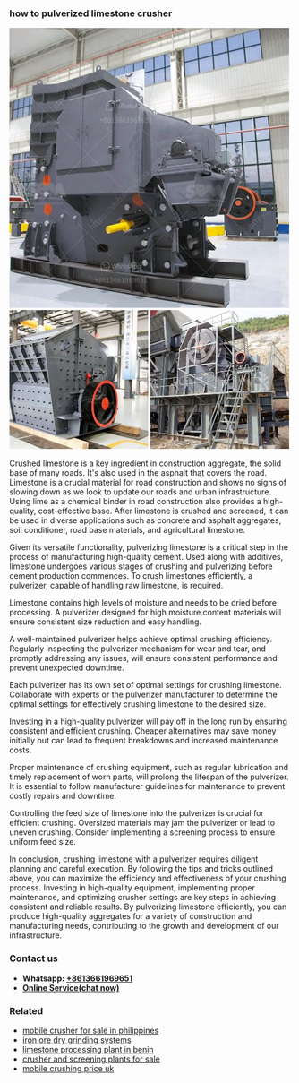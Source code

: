 <h3>how to pulverized limestone crusher</h3><img src='1702953319.jpg' alt=''><p>Crushed limestone is a key ingredient in construction aggregate, the solid base of many roads. It's also used in the asphalt that covers the road. Limestone is a crucial material for road construction and shows no signs of slowing down as we look to update our roads and urban infrastructure. Using lime as a chemical binder in road construction also provides a high-quality, cost-effective base. After limestone is crushed and screened, it can be used in diverse applications such as concrete and asphalt aggregates, soil conditioner, road base materials, and agricultural limestone.</p><p>Given its versatile functionality, pulverizing limestone is a critical step in the process of manufacturing high-quality cement. Used along with additives, limestone undergoes various stages of crushing and pulverizing before cement production commences. To crush limestones efficiently, a pulverizer, capable of handling raw limestone, is required.</p><p>   Limestone contains high levels of moisture and needs to be dried before processing. A pulverizer designed for high moisture content materials will ensure consistent size reduction and easy handling.</p><p>   A well-maintained pulverizer helps achieve optimal crushing efficiency. Regularly inspecting the pulverizer mechanism for wear and tear, and promptly addressing any issues, will ensure consistent performance and prevent unexpected downtime.</p><p>   Each pulverizer has its own set of optimal settings for crushing limestone. Collaborate with experts or the pulverizer manufacturer to determine the optimal settings for effectively crushing limestone to the desired size.</p><p>   Investing in a high-quality pulverizer will pay off in the long run by ensuring consistent and efficient crushing. Cheaper alternatives may save money initially but can lead to frequent breakdowns and increased maintenance costs.</p><p>   Proper maintenance of crushing equipment, such as regular lubrication and timely replacement of worn parts, will prolong the lifespan of the pulverizer. It is essential to follow manufacturer guidelines for maintenance to prevent costly repairs and downtime.</p><p>   Controlling the feed size of limestone into the pulverizer is crucial for efficient crushing. Oversized materials may jam the pulverizer or lead to uneven crushing. Consider implementing a screening process to ensure uniform feed size.</p><p>In conclusion, crushing limestone with a pulverizer requires diligent planning and careful execution. By following the tips and tricks outlined above, you can maximize the efficiency and effectiveness of your crushing process. Investing in high-quality equipment, implementing proper maintenance, and optimizing crusher settings are key steps in achieving consistent and reliable results. By pulverizing limestone efficiently, you can produce high-quality aggregates for a variety of construction and manufacturing needs, contributing to the growth and development of our infrastructure.</p><h3>Contact us</h3><ul><li><strong>Whatsapp:&nbsp;<a href="https://wa.me/8613661969651">+8613661969651</a></strong></li><li><a href="https://swt.shibang-china.com/?git&amp;zhl&amp;how to pulverized limestone crusher"><strong>Online Service(chat now)</strong></a></li></ul><h3>Related</h3><ul><li><a href='mobile crusher for sale in philippines.md'>mobile crusher for sale in philippines</a></li><li><a href='iron ore dry grinding systems.md'>iron ore dry grinding systems</a></li><li><a href='limestone processing plant in benin.md'>limestone processing plant in benin</a></li><li><a href='crusher and screening plants for sale.md'>crusher and screening plants for sale</a></li><li><a href='mobile crushing price uk.md'>mobile crushing price uk</a></li></ul>
